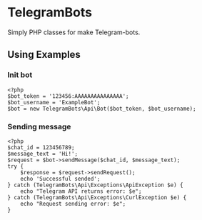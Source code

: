 # TelegramBots

Simply PHP classes for make Telegram-bots.

## Using Examples
### Init bot
```
<?php
$bot_token = '123456:AAAAAAAAAAAAAAA';
$bot_username = 'ExampleBot';
$bot = new TelegramBots\Api\Bot($bot_token, $bot_username);
```

### Sending message
```
<?php
$chat_id = 123456789;
$message_text = 'Hi!';
$request = $bot->sendMessage($chat_id, $message_text);
try {
    $response = $request->sendRequest();
    echo 'Successful sended';
} catch (TelegramBots\Api\Exceptions\ApiException $e) {
    echo "Telegram API returns error: $e";
} catch (TelegramBots\Api\Exceptions\CurlException $e) {
    echo "Request sending error: $e";
}
```